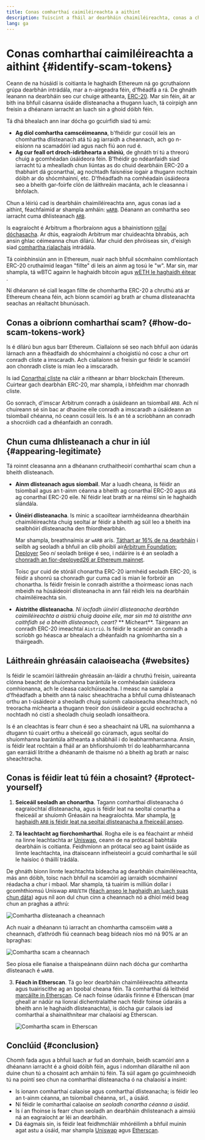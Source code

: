 ```yaml
---
title: Conas comharthaí caimiléireachta a aithint
description: Tuiscint a fháil ar dearbháin chaimiléireachta, conas a chuireann siad i gcéill go bhfuil siad fíor, agus conas iad a sheachaint.
lang: ga
---
```


# Conas comharthaí caimiléireachta a aithint {#identify-scam-tokens}

Ceann de na húsáidí is coitianta le haghaidh Ethereum ná go gcruthaíonn grúpa dearbhán intrádála, mar a n-airgeadra féin, d'fhéadfá a rá. De ghnáth leanann na dearbháin seo cur chuige aitheanta, [ERC-20](/developers/docs/standards/tokens/erc-20/). Mar sin féin, áit ar bith ina bhfuil cásanna úsáide dlisteanacha a thugann luach, tá coirpigh ann freisin a dhéanann iarracht an luach sin a ghoid dóibh féin.

Tá dhá bhealach ann inar dócha go gcuirfidh siad tú amú:

- **Ag díol comhartha camscéimeanna**, b'fhéidir gur cosúil leis an chomhartha dlisteanach atá tú ag iarraidh a cheannach, ach go n-eisíonn na scamadóirí iad agus nach fiú aon rud é.
- **Ag cur feall ort droch-idirbhearta a shíniú**, de ghnáth trí tú a threorú chuig a gcomhéadan úsáideora féin. B’fhéidir go ndéanfaidh siad iarracht tú a mhealladh chun liúntas as do chuid dearbháin ERC-20 a thabhairt dá gconarthaí, ag nochtadh faisnéise íogair a thugann rochtain dóibh ar do shócmhainní, etc. D'fhéadfadh na comhéadain úsáideora seo a bheith gar-foirfe clón de láithreáin macánta, ach le cleasanna i bhfolach.

Chun a léiriú cad is dearbháin chaimiléireachta ann, agus conas iad a aithint, féachfaimid ar shampla amháin: [`wARB`](https://etherscan.io/token/0xb047c8032b99841713b8e3872f06cf32beb27b82). Déanann an comhartha seo iarracht cuma dhlisteanach [`ARB`](https://etherscan.io/address/0xb50721bcf8d664c30412cfbc6cf7a15145234ad1).

<ExpandableCard
title="Cad é ARB?"
contentPreview=''>

Is eagraíocht é Arbitrum a fhorbraíonn agus a bhainistíonn <a href="/developers/docs/scaling/optimistic-rollups/">rollaí dóchasacha</a>. Ar dtús, eagraíodh Arbitrum mar chuideachta bhrabús, ach ansin ghlac céimeanna chun dílárú. Mar chuid den phróiseas sin, d'eisigh siad <a href="/dao/#token-based-membership">comhartha rialachais</a> intrádála.

</ExpandableCard>

<ExpandableCard
title="Cén fáth a dtugtar wARB ar an chomhartha scam?"
contentPreview=''>

Tá coinbhinsiún ann in Ethereum, nuair nach bhfuil sócmhainn comhlíontach ERC-20 cruthaímid leagan "fillte" di leis an ainm ag tosú le "w". Mar sin, mar shampla, tá wBTC againn le haghaidh bitcoin agus <a href="https://cointelegraph.com/news/what-is-wrapped-ethereum-weth-and-how-does-it-work">wETH le haghaidh éitear </a>.

Ní dhéanann sé ciall leagan fillte de chomhartha ERC-20 a chruthú atá ar Ethereum cheana féin, ach bíonn scamóirí ag brath ar chuma dlisteanachta seachas an réaltacht bhunúsach.

</ExpandableCard>

## Conas a oibríonn comharthaí scam? {#how-do-scam-tokens-work}

Is é dílárú bun agus barr Ethereum. Ciallaíonn sé seo nach bhfuil aon údarás lárnach ann a fhéadfaidh do shócmhainní a choigistiú nó cosc ​​a chur ort conradh cliste a imscaradh. Ach ciallaíonn sé freisin gur féidir le scamóirí aon chonradh cliste is mian leo a imscaradh.

<ExpandableCard
title="Cad is conarthaí cliste ann?"
contentPreview=''>

Is iad <a href="/developers/docs/smart-contracts/">Conarthaí cliste</a> na cláir a ritheann ar bharr blockchain Ethereum. Cuirtear gach dearbhán ERC-20, mar shampla, i bhfeidhm mar chonradh cliste.

</ExpandableCard>

Go sonrach, d'imscar Arbitrum conradh a úsáideann an tsiombail `ARB`. Ach ní chuireann sé sin bac ar dhaoine eile conradh a imscaradh a úsáideann an tsiombail chéanna, nó ceann cosúil leis. Is é an té a scríobhann an conradh a shocróidh cad a dhéanfaidh an conradh.

## Chun cuma dhlisteanach a chur in iúl {#appearing-legitimate}

Tá roinnt cleasanna ann a dhéanann cruthaitheoirí comharthaí scam chun a bheith dlisteanach.

- **Ainm dlisteanach agus siombail**. Mar a luadh cheana, is féidir an tsiombail agus an t-ainm céanna a bheith ag conarthaí ERC-20 agus atá ag conarthaí ERC-20 eile. Ní féidir leat brath ar na réimsí sin le haghaidh slándála.

- **Úinéirí dlisteanacha**. Is minic a scaoiltear iarmhéideanna dhearbháin chaimiléireachta chuig seoltaí ar féidir a bheith ag súil leo a bheith ina sealbhóirí dlisteanacha den fhíordhearbhán.

  Mar shampla, breathnaímis ar `wARB` arís. [Táthart ar 16% de na dearbháin](https://etherscan.io/token/0xb047c8032b99841713b8e3872f06cf32beb27b82?a=0x1c8db745abe3c8162119b9ef2c13864cd1fdd72f) i seilbh ag seoladh a bhfuil an clib phoiblí air[Arbitrum Foundation: Deployer](https://etherscan.io/address/0x1c8db745abe3c8162119b9ef2c13864cd1fdd72f) Seo _ní_ seoladh bréige é seo, i ndáiríre is é an seoladh a [chonradh an fíor-deployed26 ar Ethereum mainnet](https://etherscan.io/tx/0x242b50ab4fe9896cb0439cfe6e2321d23feede7eeceb31aa2dbb46fc06ed2670).

  Toisc gur cuid de stóráil chonartha ERC-20 iarmhéid seoladh ERC-20, is féidir a shonrú sa chonradh gur cuma cad is mian le forbróir an chonartha. Is féidir freisin le conradh aistrithe a thoirmeasc ionas nach mbeidh na húsáideoirí dlisteanacha in ann fáil réidh leis na dearbháin chaimiléireachta sin.

- **Aistrithe dlisteanacha**. _Ní íocfadh úinéirí dlisteanacha dearbhán caimiléireachta a aistriú chuig daoine eile, mar sin má tá aistrithe ann caithfidh sé a bheith dlisteanach, ceart?_ ** Mícheart**. Táirgeann an conradh ERC-20 imeachtaí `Aistriú`. Is féidir le scamóir an conradh a scríobh go héasca ar bhealach a dhéanfaidh na gníomhartha sin a tháirgeadh.

## Láithreáin ghréasáin calaoiseacha {#websites}

Is féidir le scamóirí láithreáin ghréasáin an-láidir a chruthú freisin, uaireanta clónna beacht de shuíomhanna barántúla le comhéadain úsáideora comhionanna, ach le cleasa caolchúiseacha. I measc na samplaí a d’fhéadfadh a bheith ann tá naisc sheachtracha a bhfuil cuma dhlisteanach orthu an t-úsáideoir a sheoladh chuig suíomh calaoiseacha sheachtrach, nó treoracha míchearta a thugann treoir don úsáideoir a gcuid eochracha a nochtadh nó cistí a sheoladh chuig seoladh ionsaitheora.

Is é an cleachtas is fearr chun é seo a sheachaint ná URL na suíomhanna a dtugann tú cuairt orthu a sheiceáil go cúramach, agus seoltaí do shuíomhanna barántúla aitheanta a shábháil i do leabharmharcanna. Ansin, is féidir leat rochtain a fháil ar an bhfíorshuíomh trí do leabharmharcanna gan earráidí litrithe a dhéanamh de thaisme nó a bheith ag brath ar naisc sheachtracha.

## Conas is féidir leat tú féin a chosaint? {#protect-yourself}

1. **Seiceáil seoladh an chonartha**. Tagann comharthaí dlisteanacha ó eagraíochtaí dlisteanacha, agus is féidir leat na seoltaí conartha a fheiceáil ar shuíomh Gréasáin na heagraíochta. Mar shampla, [le haghaidh `ARB` is féidir leat na seoltaí dlisteanacha a fheiceáil anseo](https://docs.arbitrum.foundation/deployment-addresses#token).

2. **Tá leachtacht ag fíorchomharthaí**. Rogha eile is ea féachaint ar mhéid na linne leachtachta ar [Uniswap](https://uniswap.org/), ceann de na prótacail babhtála dearbháin is coitianta. Feidhmíonn an prótacal seo ag baint úsáide as linnte leachtachta, ina dtaisceann infheisteoirí a gcuid comharthaí le súil le haisíoc ó tháillí trádála.

De ghnáth bíonn linnte leachtachta bídeacha ag dearbháin chaimiléireachta, más ann dóibh, toisc nach bhfuil na scamóirí ag iarraidh sócmhainní réadacha a chur i mbaol. Mar shampla, tá tuairim is milliún dollar i gcomhthiomsú Uniswap `ARB`/`ETH` ([féach anseo le haghaidh an luach suas chun dáta](https://info.uniswap.org/#/pools/0x755e5a186f0469583bd2e80d1216e02ab88ec6ca)) agus níl aon dul chun cinn a cheannach nó a dhíol méid beag chun an praghas a athrú:

![Comhartha dlisteanach a cheannach](./uniswap-real.png)

Ach nuair a dhéanann tú iarracht an chomhartha camscéim `wARB` a cheannach, d’athródh fiú ceannach beag bídeach níos mó ná 90% ar an bpraghas:

![Comhartha scam a cheannach](./uniswap-scam.png)

Seo píosa eile fianaise a thaispeánann dúinn nach dócha gur comhartha dlisteanach é `wARB`.

3. **Féach in Etherscan**. Tá go leor dearbháin chaimiléireachta aitheanta agus tuairiscithe ag an bpobal cheana féin. Tá comharthaí dá leithéid [marcáilte in Etherscan](https://info.etherscan.com/etherscan-token-reputation/). Cé nach foinse údaráis fírinne é Etherscan (mar gheall ar nádúr na líonraí díchentralaithe nach féidir foinse údaráis a bheith ann le haghaidh dlisteanachta), is dócha gur calaois iad comharthaí a shainaithnítear mar chalaoisí ag Etherscan.

   ![Comhartha scam in Etherscan](./etherscan-scam.png)

## Conclúid {#conclusion}

Chomh fada agus a bhfuil luach ar fud an domhain, beidh scamóirí ann a dhéanann iarracht é a ghoid dóibh féin, agus i ndomhan díláraithe níl aon duine chun tú a chosaint ach amháin tú féin. Tá súil agam go gcuimhneoidh tú na pointí seo chun na comharthaí dlisteanacha ó na chalaoisí a insint:

- Is ionann comharthaí calaoise agus comharthaí dlisteanacha; is féidir leo an t-ainm céanna, an tsiombail chéanna, srl., a úsáid.
- Ní féidir le comharthaí calaoise _an seoladh conartha céanna a úsáid_.
- Is í an fhoinse is fearr chun seoladh an dearbháin dhlisteanach a aimsiú ná an eagraíocht ar léi an dearbháin.
- Dá éagmais sin, is féidir leat feidhmchláir mhóréilimh a bhfuil muinín agat astu a úsáid, mar shampla [Uniswap](https://app.uniswap.org/#/swap) agus [Etherscan](https://etherscan.io/).
